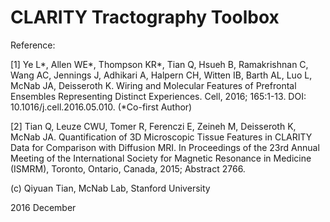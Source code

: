 # CLARITY Tractography Toolbox

Reference:

[1] Ye L*, Allen WE*, Thompson KR*, Tian Q, Hsueh B, Ramakrishnan C, Wang AC, Jennings J, Adhikari A, Halpern CH, Witten IB, Barth AL, Luo L, McNab JA, Deisseroth K. Wiring and Molecular Features of Prefrontal Ensembles Representing Distinct Experiences. Cell, 2016; 165:1-13. DOI: 10.1016/j.cell.2016.05.010. (*Co-first Author)

[2] Tian Q, Leuze CWU, Tomer R, Ferenczi E, Zeineh M, Deisseroth K, McNab JA. Quantification of 3D Microscopic Tissue Features in CLARITY Data for Comparison with Diffusion MRI. In Proceedings of the 23rd Annual Meeting of the International Society for Magnetic Resonance in Medicine (ISMRM), Toronto, Ontario, Canada, 2015; Abstract 2766.

(c) Qiyuan Tian, McNab Lab, Stanford University

2016 December

